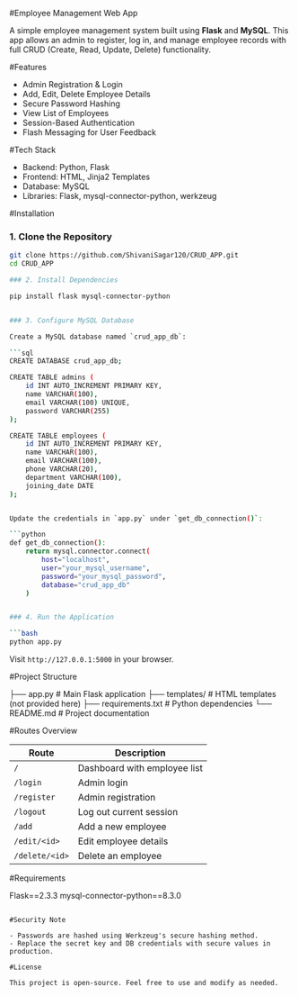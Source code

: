 #Employee Management Web App

A simple employee management system built using **Flask** and **MySQL**. This app allows an admin to register, log in, and manage employee records with full CRUD (Create, Read, Update, Delete) functionality.

#Features

- Admin Registration & Login
- Add, Edit, Delete Employee Details
- Secure Password Hashing
- View List of Employees
- Session-Based Authentication
- Flash Messaging for User Feedback

#Tech Stack

- Backend: Python, Flask
- Frontend: HTML, Jinja2 Templates
- Database: MySQL
- Libraries: Flask, mysql-connector-python, werkzeug

#Installation

### 1. Clone the Repository

```bash
git clone https://github.com/ShivaniSagar120/CRUD_APP.git
cd CRUD_APP

### 2. Install Dependencies

pip install flask mysql-connector-python


### 3. Configure MySQL Database

Create a MySQL database named `crud_app_db`:

```sql
CREATE DATABASE crud_app_db;

CREATE TABLE admins (
    id INT AUTO_INCREMENT PRIMARY KEY,
    name VARCHAR(100),
    email VARCHAR(100) UNIQUE,
    password VARCHAR(255)
);

CREATE TABLE employees (
    id INT AUTO_INCREMENT PRIMARY KEY,
    name VARCHAR(100),
    email VARCHAR(100),
    phone VARCHAR(20),
    department VARCHAR(100),
    joining_date DATE
);


Update the credentials in `app.py` under `get_db_connection()`:

```python
def get_db_connection():
    return mysql.connector.connect(
        host="localhost",
        user="your_mysql_username",
        password="your_mysql_password",
        database="crud_app_db"
    )


### 4. Run the Application

```bash
python app.py
```

Visit `http://127.0.0.1:5000` in your browser.

#Project Structure

├── app.py                # Main Flask application
├── templates/            # HTML templates (not provided here)
├── requirements.txt      # Python dependencies
└── README.md             # Project documentation


#Routes Overview

| Route          | Description                       |
|----------------|-----------------------------------|
| `/`            | Dashboard with employee list      |
| `/login`       | Admin login                       |
| `/register`    | Admin registration                |
| `/logout`      | Log out current session           |
| `/add`         | Add a new employee                |
| `/edit/<id>`   | Edit employee details             |
| `/delete/<id>` | Delete an employee                |


#Requirements

Flask==2.3.3
mysql-connector-python==8.3.0
```

#Security Note

- Passwords are hashed using Werkzeug's secure hashing method.
- Replace the secret key and DB credentials with secure values in production.

#License

This project is open-source. Feel free to use and modify as needed.
